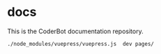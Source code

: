 # docs

This is the CoderBot documentation repository.

```bash
./node_modules/vuepress/vuepress.js  dev pages/
```

